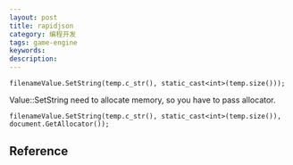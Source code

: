 ```yaml
---
layout: post
title: rapidjson
category: 编程开发
tags: game-engine
keywords: 
description: 
---
```


```
filenameValue.SetString(temp.c_str(), static_cast<int>(temp.size()));
```
Value::SetString need to allocate memory, so you have to pass allocator.

```
filenameValue.SetString(temp.c_str(), static_cast<int>(temp.size()), document.GetAllocator());
```

## Reference
